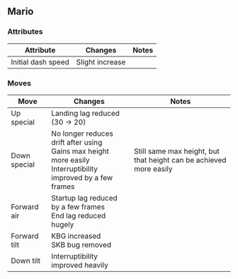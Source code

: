 ## Mario
### Attributes
| Attribute | Changes | Notes |
| --- | --- | --- |
| Initial dash speed | Slight increase| |

### Moves
| Move | Changes | Notes |
| --- | --- | --- |
| Up special | Landing lag reduced (30 -> 20) | |
| Down special | No longer reduces drift after using <br>Gains max height more easily <br>Interruptibility improved by a few frames | Still same max height, but that height can be achieved more easily |
| Forward air | Startup lag reduced by a few frames <br>End lag reduced hugely | |
| Forward tilt | KBG increased <br>SKB bug removed | |
| Down tilt | Interruptibility improved heavily | |
